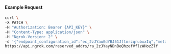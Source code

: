 <!-- Code generated for API Clients. DO NOT EDIT. -->

#### Example Request

```bash
curl \
-X PATCH \
-H "Authorization: Bearer {API_KEY}" \
-H "Content-Type: application/json" \
-H "Ngrok-Version: 2" \
-d '{"endpoint_configuration_id":"ec_2zJYauGdYBJ51JftmrzqrubxxIq","metadata":"{\"proto\": \"ssh\"}"}' \
https://api.ngrok.com/reserved_addrs/ra_2zJYayNDnBeQhzefVflzWHozZlf
```
